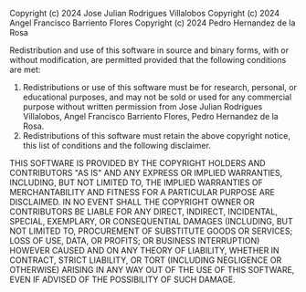 Copyright (c) 2024 Jose Julian Rodrigues Villalobos
Copyright (c) 2024 Angel Francisco Barriento Flores
Copyright (c) 2024 Pedro Hernandez de la Rosa

Redistribution and use of this software in source and binary forms, with or without modification, are permitted provided that the following conditions are met:
1. Redistributions or use of this software must be for research, personal, or educational purposes, and may not be sold or used for any commercial purpose without written permission from Jose Julian Rodrigues Villalobos, Angel Francisco Barriento Flores, Pedro Hernandez de la Rosa.
2. Redistributions of this software must retain the above copyright notice, this list of conditions and the following disclaimer.

THIS SOFTWARE IS PROVIDED BY THE COPYRIGHT HOLDERS AND CONTRIBUTORS "AS IS" AND ANY EXPRESS OR IMPLIED WARRANTIES, INCLUDING, BUT NOT LIMITED TO, THE IMPLIED WARRANTIES OF MERCHANTABILITY AND FITNESS FOR A PARTICULAR PURPOSE ARE DISCLAIMED. IN NO EVENT SHALL THE COPYRIGHT OWNER OR CONTRIBUTORS BE LIABLE FOR ANY DIRECT, INDIRECT, INCIDENTAL, SPECIAL, EXEMPLARY, OR CONSEQUENTIAL DAMAGES (INCLUDING, BUT NOT LIMITED TO, PROCUREMENT OF SUBSTITUTE GOODS OR SERVICES; LOSS OF USE, DATA, OR PROFITS; OR BUSINESS INTERRUPTION) HOWEVER CAUSED AND ON ANY THEORY OF LIABILITY, WHETHER IN CONTRACT, STRICT LIABILITY, OR TORT (INCLUDING NEGLIGENCE OR OTHERWISE) ARISING IN ANY WAY OUT OF THE USE OF THIS SOFTWARE, EVEN IF ADVISED OF THE POSSIBILITY OF SUCH DAMAGE.
